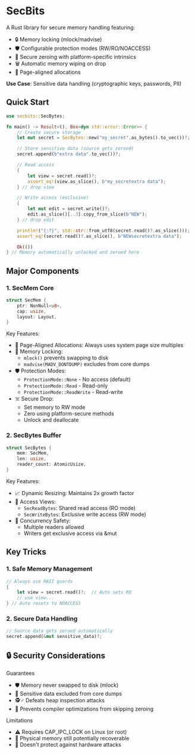 # SecBits

A Rust library for secure memory handling featuring:  
- 🔒 Memory locking (mlock/madvise)  
- 🛡️ Configurable protection modes (RW/RO/NOACCESS)  
- 🧼 Secure zeroing with platform-specific intrinsics  
- 🗑️ Automatic memory wiping on drop  
- 📏 Page-aligned allocations  

**Use Case**: Sensitive data handling (cryptographic keys, passwords, PII)

## Quick Start

```rust
use secbits::SecBytes;

fn main() -> Result<(), Box<dyn std::error::Error>> {
    // Create secure storage
    let mut secret = SecBytes::new("my_secret".as_bytes().to_vec())?;

    // Store sensitive data (source gets zeroed)
    secret.append(b"extra data".to_vec())?;

    // Read access
    {
        let view = secret.read()?;
        assert_eq!(view.as_slice(), b"my_secretextra data");
    } // drop view

    // Write access (exclusive)
    {
        let mut edit = secret.write()?;
        edit.as_slice()[..3].copy_from_slice(b"NEW");
    } // drop edit

    println!("{:?}", std::str::from_utf8(secret.read()?.as_slice()));
    assert_eq!(secret.read()?.as_slice(), b"NEWsecretextra data");

    Ok(())
} // Memory automatically unlocked and zeroed here
```

## Major Components

### 1. SecMem Core

```rust
struct SecMem {
    ptr: NonNull<u8>,
    cap: usize,      
    layout: Layout,  
}
```

Key Features:

- 📐 Page-Aligned Allocations: Always uses system page size multiples
- 🔐 Memory Locking:
    - `mlock()` prevents swapping to disk
    - `madvise(MADV_DONTDUMP)` excludes from core dumps
- 🛡️ Protection Modes:
    - `ProtectionMode::None` - No access (default)
    - `ProtectionMode::Read` - Read-only
    - `ProtectionMode::ReadWrite` - Read-write
- ☠️ Secure Drop:
    - Set memory to RW mode
    - Zero using platform-secure methods
    - Unlock and deallocate


### 2. SecBytes Buffer

```rust
struct SecBytes {
    mem: SecMem,         
    len: usize,          
    reader_count: AtomicUsize,
}
```

Key Features:

- 📈 Dynamic Resizing: Maintains 2x growth factor
- 👀 Access Views:
    - `SecReadBytes`: Shared read access (RO mode)
    - `SecWriteBytes`: Exclusive write access (RW mode)
- 🧵 Concurrency Safety:
    - Multiple readers allowed
    - Writers get exclusive access via &mut


## Key Tricks

### 1. Safe Memory Management

```rust
// Always use RAII guards
{
    let view = secret.read()?;  // Auto sets RO
    // use view...
} // Auto resets to NOACCESS
```

### 2. Secure Data Handling

```rust
// Source data gets zeroed automatically
secret.append(&mut sensitive_data)?;
```

## 🔒 Security Considerations

Guarantees

- 🛡️ Memory never swapped to disk (mlock)
- 🚫 Sensitive data excluded from core dumps
- 🕵️♂️ Defeats heap inspection attacks
- 🧠 Prevents compiler optimizations from skipping zeroing

Limitations

-  ⚠️ Requires CAP_IPC_LOCK on Linux (or root)
-  💾 Physical memory still potentially recoverable
-  🔌 Doesn't protect against hardware attacks

